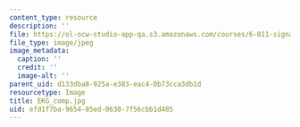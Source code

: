 ```yaml
---
content_type: resource
description: ''
file: https://ol-ocw-studio-app-qa.s3.amazonaws.com/courses/6-011-signals-systems-and-inference-spring-2018/efd1f7ba965485ed06307f56cbb1d485_EKG_comp.jpg
file_type: image/jpeg
image_metadata:
  caption: ''
  credit: ''
  image-alt: ''
parent_uid: d133dba8-925a-e383-eac4-0b73cca3db1d
resourcetype: Image
title: EKG_comp.jpg
uid: efd1f7ba-9654-85ed-0630-7f56cbb1d485
---
```

